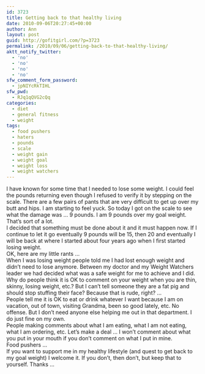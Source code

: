 ```yaml
---
id: 3723
title: Getting back to that healthy living
date: 2010-09-06T20:27:45+00:00
author: Ann
layout: post
guid: http://gofitgirl.com/?p=3723
permalink: /2010/09/06/getting-back-to-that-healthy-living/
aktt_notify_twitter:
  - 'no'
  - 'no'
  - 'no'
  - 'no'
sfw_comment_form_password:
  - jpNIYcRkTIHL
sfw_pwd:
  - RJq1qQVG2cQq
categories:
  - diet
  - general fitness
  - weight
tags:
  - food pushers
  - haters
  - pounds
  - scale
  - weight gain
  - weight goal
  - weight loss
  - weight watchers
---
```

I have known for some time that I needed to lose some weight. I could feel the pounds returning even though I refused to verify it by stepping on the scale. There are a few pairs of pants that are very difficult to get up over my butt and hips. I am starting to feel yuck. So today I got on the scale to see what the damage was &#8230; 9 pounds. I am 9 pounds over my goal weight. That&#8217;s sort of a lot.  
I decided that something must be done about it and it must happen now. If I continue to let it go eventually 9 pounds will be 15, then 20 and eventually I will be back at where I started about four years ago when I first started losing weight.  
OK, here are my little rants &#8230;  
When I was losing weight people told me I had lost enough weight and didn&#8217;t need to lose anymore. Between my doctor and my Weight Watchers leader we had decided what was a safe weight for me to achieve and I did. Why do people think it is OK to comment on your weight when you are thin, skinny, losing weight, etc.? But I can&#8217;t tell someone they are a fat pig and should stop stuffing their face? Because that is rude, right? &#8230;  
People tell me it is OK to eat or drink whatever I want because I am on vacation, out of town, visiting Grandma, been so good lately, etc. No offense. But I don&#8217;t need anyone else helping me out in that department. I do just fine on my own.  
People making comments about what I am eating, what I am not eating, what I am ordering, etc. Let&#8217;s make a deal &#8230; I won&#8217;t comment about what you put in your mouth if you don&#8217;t comment on what I put in mine.  
Food pushers &#8230;  
If you want to support me in my healthy lifestyle (and quest to get back to my goal weight) I welcome it. If you don&#8217;t, then don&#8217;t, but keep that to yourself. Thanks &#8230;